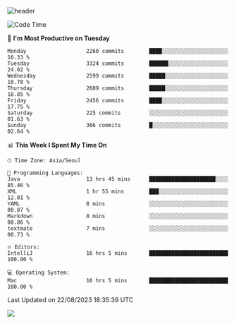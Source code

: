 ![header](https://capsule-render.vercel.app/api?type=Egg&color=timeAuto&height=300&section=header&text=PoPo&fontSize=90&animation=fadeIn)

  <!--START_SECTION:waka-->
![Code Time](http://img.shields.io/badge/Code%20Time-1%2C134%20hrs%2026%20mins-blue)

📅 **I'm Most Productive on Tuesday** 

```text
Monday                   2260 commits        ████░░░░░░░░░░░░░░░░░░░░░   16.33 % 
Tuesday                  3324 commits        ██████░░░░░░░░░░░░░░░░░░░   24.02 % 
Wednesday                2599 commits        █████░░░░░░░░░░░░░░░░░░░░   18.78 % 
Thursday                 2609 commits        █████░░░░░░░░░░░░░░░░░░░░   18.85 % 
Friday                   2456 commits        ████░░░░░░░░░░░░░░░░░░░░░   17.75 % 
Saturday                 225 commits         ░░░░░░░░░░░░░░░░░░░░░░░░░   01.63 % 
Sunday                   366 commits         █░░░░░░░░░░░░░░░░░░░░░░░░   02.64 % 
```


📊 **This Week I Spent My Time On** 

```text
🕑︎ Time Zone: Asia/Seoul

💬 Programming Languages: 
Java                     13 hrs 45 mins      █████████████████████░░░░   85.46 % 
XML                      1 hr 55 mins        ███░░░░░░░░░░░░░░░░░░░░░░   12.01 % 
YAML                     8 mins              ░░░░░░░░░░░░░░░░░░░░░░░░░   00.87 % 
Markdown                 8 mins              ░░░░░░░░░░░░░░░░░░░░░░░░░   00.86 % 
textmate                 7 mins              ░░░░░░░░░░░░░░░░░░░░░░░░░   00.73 % 

🔥 Editors: 
IntelliJ                 16 hrs 5 mins       █████████████████████████   100.00 % 

💻 Operating System: 
Mac                      16 hrs 5 mins       █████████████████████████   100.00 % 
```


 Last Updated on 22/08/2023 18:35:39 UTC
<!--END_SECTION:waka-->



<img src="https://capsule-render.vercel.app/api?type=Egg&color=timeAuto&height=300&section=footer&text=PoPo&fontSize=90&animation=fadeIn&reversal=true" />
